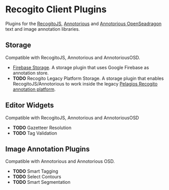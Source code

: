 # Recogito Client Plugins

Plugins for the [RecogitoJS](https://github.com/recogito/recogito-js), 
[Annotorious](https://github.com/recogito/annotorious) and 
[Annotorious OpenSeadragon](https://github.com/recogito/annotorious-openseadragon) text
and image annotation libraries.

## Storage 

Compatible with RecogitoJS, Annotorious and AnnotoriousOSD.

- [Firebase Storage](https://github.com/recogito/recogito-plugins-common/tree/main/packages/storage-firebase). A storage plugin that
  uses Google Firebase as annotation store. 
- __TODO__ Recogito Legacy Platform Storage. A storage plugin that enables RecogitoJS/Annotorious to work inside
  the legacy [Pelagios Recogito annotation platform](https://recogito.pelagios.org).

## Editor Widgets

Compatible with RecogitoJS, Annotorious and AnnotoriousOSD

- __TODO__ Gazetteer Resolution
- __TODO__ Tag Validation

## Image Annotation Plugins

Compatible with Annotorious and Annotorious OSD.

- __TODO__ Smart Tagging
- __TODO__ Select Contours
- __TODO__ Smart Segmentation

